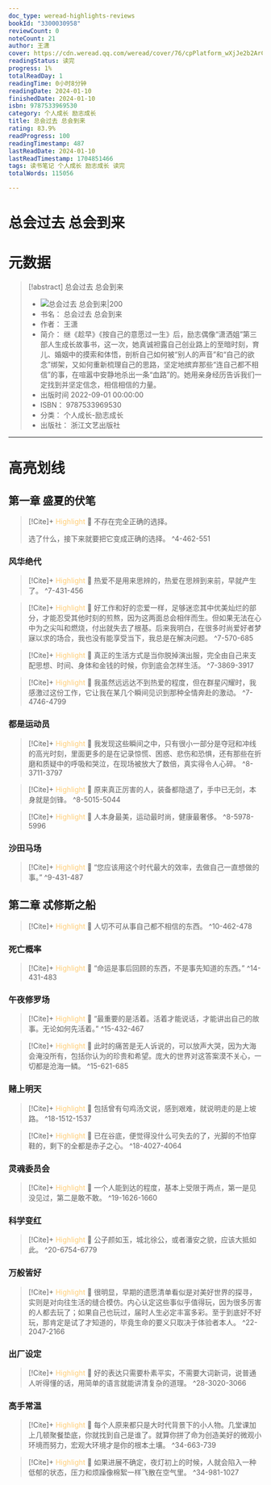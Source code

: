 ```yaml
---
doc_type: weread-highlights-reviews
bookId: "3300030958"
reviewCount: 0
noteCount: 21
author: 王潇
cover: https://cdn.weread.qq.com/weread/cover/76/cpPlatform_wXjJe2b2ArCLr7ZrjdHQ6o/t7_cpPlatform_wXjJe2b2ArCLr7ZrjdHQ6o.jpg
readingStatus: 读完
progress: 1%
totalReadDay: 1
readingTime: 0小时8分钟
readingDate: 2024-01-10
finishedDate: 2024-01-10
isbn: 9787533969530
category: 个人成长 励志成长
title: 总会过去 总会到来
rating: 83.9%
readProgress: 100
readingTimestamp: 487
lastReadDate: 2024-01-10
lastReadTimestamp: 1704851466
tags: 读书笔记 个人成长 励志成长 读完
totalWords: 115056

---
```


# 总会过去 总会到来

# 元数据
> [!abstract] 总会过去 总会到来
> - ![ 总会过去 总会到来|200](https://cdn.weread.qq.com/weread/cover/76/cpPlatform_wXjJe2b2ArCLr7ZrjdHQ6o/t7_cpPlatform_wXjJe2b2ArCLr7ZrjdHQ6o.jpg)
> - 书名： 总会过去 总会到来
> - 作者： 王潇
> - 简介： 继《趁早》《按自己的意愿过一生》后，励志偶像“潇洒姐”第三部人生成长故事书，这一次，她真诚袒露自己创业路上的至暗时刻，育儿、婚姻中的摸索和体悟，剖析自己如何被“别人的声音”和“自己的欲念”绑架，又如何重新梳理自己的思路，坚定地摈弃那些“连自己都不相信”的事，在喧嚣中安静地杀出一条“血路”的。她用亲身经历告诉我们一定找到并坚定信念，相信相信的力量。
> - 出版时间 2022-09-01 00:00:00
> - ISBN： 9787533969530
> - 分类： 个人成长-励志成长
> - 出版社： 浙江文艺出版社



---

# 高亮划线

## 第一章 盛夏的伏笔

> [!Cite]+ <span style="color: #ffce78;">Highlight</span>
> 📌 不存在完全正确的选择。
>
>选了什么，接下来就要把它变成正确的选择。
> ^4-462-551
### 风华绝代

> [!Cite]+ <span style="color: #ffce78;">Highlight</span>
> 📌 热爱不是用来思辨的，热爱在思辨到来前，早就产生了。
> ^7-431-456

> [!Cite]+ <span style="color: #ffce78;">Highlight</span>
> 📌 好工作和好的恋爱一样，足够迷恋其中优美灿烂的部分，才能忍受其他时刻的煎熬，因为这两面总会相伴而生。但如果无法在心中为之尖叫和燃烧，付出就失去了根基。后来我明白，在很多时尚爱好者梦寐以求的场合，我也没有能享受当下，我总是在解决问题。
> ^7-570-685

> [!Cite]+ <span style="color: #ffce78;">Highlight</span>
> 📌 真正的生活方式是当你脱掉演出服，完全由自己来支配思想、时间、身体和金钱的时候，你到底会怎样生活。
> ^7-3869-3917

> [!Cite]+ <span style="color: #ffce78;">Highlight</span>
> 📌 我虽然远远达不到热爱的程度，但在群星闪耀时，我感激过这份工作，它让我在某几个瞬间见识到那种全情奔赴的激动。
> ^7-4746-4799
### 都是运动员

> [!Cite]+ <span style="color: #ffce78;">Highlight</span>
> 📌 我发现这些瞬间之中，只有很小一部分是夺冠和冲线的高光时刻，里面更多的是在记录惊慌、困惑、悲伤和恐惧，还有那些在折磨和质疑中的呼吸和哭泣，在现场被放大了数倍，真实得令人心碎。
> ^8-3711-3797

> [!Cite]+ <span style="color: #ffce78;">Highlight</span>
> 📌 原来真正厉害的人，装备都隐退了，手中已无剑，本身就是剑锋。
> ^8-5015-5044

> [!Cite]+ <span style="color: #ffce78;">Highlight</span>
> 📌 人本身最美，运动最时尚，健康最奢侈。
> ^8-5978-5996
### 沙田马场

> [!Cite]+ <span style="color: #ffce78;">Highlight</span>
> 📌 “您应该用这个时代最大的效率，去做自己一直想做的事。”
> ^9-431-487
## 第二章 忒修斯之船

> [!Cite]+ <span style="color: #ffce78;">Highlight</span>
> 📌 人切不可从事自己都不相信的东西。
> ^10-462-478
### 死亡概率

> [!Cite]+ <span style="color: #ffce78;">Highlight</span>
> 📌 “命运是事后回顾的东西，不是事先知道的东西。”
> ^14-431-483
### 午夜修罗场

> [!Cite]+ <span style="color: #ffce78;">Highlight</span>
> 📌 “最重要的是活着。活着才能说话，才能讲出自己的故事。无论如何先活着。”
> ^15-432-467

> [!Cite]+ <span style="color: #ffce78;">Highlight</span>
> 📌 此时的痛苦是无人诉说的，可以放声大哭，因为大海会淹没所有，包括你认为的珍贵和希望。庞大的世界对这答案漠不关心，一切都是沧海一鳞。
> ^15-621-685
### 赌上明天

> [!Cite]+ <span style="color: #ffce78;">Highlight</span>
> 📌 包括曾有句鸡汤文说，感到艰难，就说明走的是上坡路。
> ^18-1512-1537

> [!Cite]+ <span style="color: #ffce78;">Highlight</span>
> 📌 已在谷底，便觉得没什么可失去的了，光脚的不怕穿鞋的，剩下的全都是赤子之心。
> ^18-4027-4064
### 灵魂委员会

> [!Cite]+ <span style="color: #ffce78;">Highlight</span>
> 📌 一个人能到达的程度，基本上受限于两点，第一是见没见过，第二是敢不敢。
> ^19-1626-1660
### 科学变红

> [!Cite]+ <span style="color: #ffce78;">Highlight</span>
> 📌 公子颜如玉，城北徐公，或者潘安之貌，应该大抵如此。
> ^20-6754-6779
### 万般皆好

> [!Cite]+ <span style="color: #ffce78;">Highlight</span>
> 📌 很明显，早期的遗愿清单看似是对美好世界的探寻，实则是对向往生活的缝合模仿。内心认定这些事似乎值得玩，因为很多厉害的人都去玩了；如果自己也玩过，届时人生必定丰富多彩。至于到底好不好玩，那肯定是试了才知道的，毕竟生命的要义只取决于体验者本人。
> ^22-2047-2166
### 出厂设定

> [!Cite]+ <span style="color: #ffce78;">Highlight</span>
> 📌 好的表达只需要朴素平实，不需要大词新词，说普通人听得懂的话，用简单的语言就能讲清复杂的道理。
> ^28-3020-3066
### 高手常温

> [!Cite]+ <span style="color: #ffce78;">Highlight</span>
> 📌 每个人原来都只是大时代背景下的小人物。几堂课加上几顿聚餐垫底，你就找到自己是谁了。就算你拼了命为创造美好的微观小环境而努力，宏观大环境才是你的根本土壤。
> ^34-663-739

> [!Cite]+ <span style="color: #ffce78;">Highlight</span>
> 📌 如果进展不确定，夜灯初上的时候，人就会陷入一种低郁的状态，压力和烦躁像棉絮一样飞散在空气里。
> ^34-981-1027


